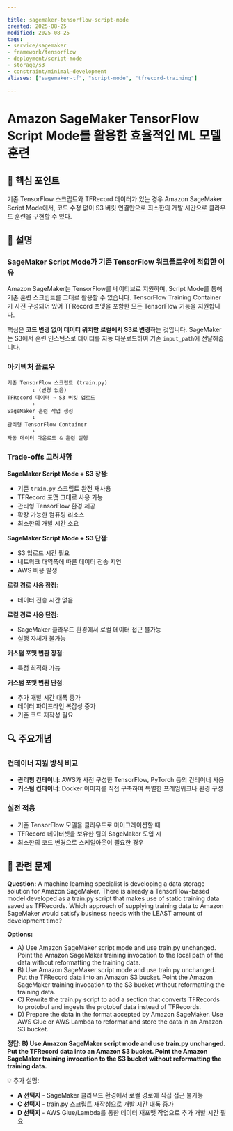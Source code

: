 ```yaml
---

title: sagemaker-tensorflow-script-mode
created: 2025-08-25
modified: 2025-08-25
tags:
- service/sagemaker
- framework/tensorflow
- deployment/script-mode
- storage/s3
- constraint/minimal-development
aliases: ["sagemaker-tf", "script-mode", "tfrecord-training"]

---
```


# Amazon SageMaker TensorFlow Script Mode를 활용한 효율적인 ML 모델 훈련

## 🎯 핵심 포인트

기존 TensorFlow 스크립트와 TFRecord 데이터가 있는 경우 Amazon SageMaker Script Mode에서, 코드 수정 없이 S3 버킷 연결만으로 최소한의 개발 시간으로 클라우드 훈련을 구현할 수 있다.

## 📝 설명

### SageMaker Script Mode가 기존 TensorFlow 워크플로우에 적합한 이유

Amazon SageMaker는 TensorFlow를 네이티브로 지원하며, Script Mode를 통해 기존 훈련 스크립트를 그대로 활용할 수 있습니다. TensorFlow Training Container가 사전 구성되어 있어 TFRecord 포맷을 포함한 모든 TensorFlow 기능을 지원합니다.

핵심은 **코드 변경 없이 데이터 위치만 로컬에서 S3로 변경**하는 것입니다. SageMaker는 S3에서 훈련 인스턴스로 데이터를 자동 다운로드하여 기존 `input_path`에 전달해줍니다.

### 아키텍처 플로우

```
기존 TensorFlow 스크립트 (train.py)
        ↓ (변경 없음)
TFRecord 데이터 → S3 버킷 업로드
        ↓
SageMaker 훈련 작업 생성
        ↓
관리형 TensorFlow Container
        ↓
자동 데이터 다운로드 & 훈련 실행
```

### Trade-offs 고려사항

**SageMaker Script Mode + S3 장점**:
- 기존 `train.py` 스크립트 완전 재사용
- TFRecord 포맷 그대로 사용 가능
- 관리형 TensorFlow 환경 제공
- 확장 가능한 컴퓨팅 리소스
- 최소한의 개발 시간 소요

**SageMaker Script Mode + S3 단점**:
- S3 업로드 시간 필요
- 네트워크 대역폭에 따른 데이터 전송 지연
- AWS 비용 발생

**로컬 경로 사용 장점**:
- 데이터 전송 시간 없음

**로컬 경로 사용 단점**:
- SageMaker 클라우드 환경에서 로컬 데이터 접근 불가능
- 실행 자체가 불가능

**커스텀 포맷 변환 장점**:
- 특정 최적화 가능

**커스텀 포맷 변환 단점**:
- 추가 개발 시간 대폭 증가
- 데이터 파이프라인 복잡성 증가
- 기존 코드 재작성 필요

## 🔍 주요개념

### 컨테이너 지원 방식 비교

- **관리형 컨테이너**: AWS가 사전 구성한 TensorFlow, PyTorch 등의 컨테이너 사용
- **커스텀 컨테이너**: Docker 이미지를 직접 구축하여 특별한 프레임워크나 환경 구성

### 실전 적용

- 기존 TensorFlow 모델을 클라우드로 마이그레이션할 때
- TFRecord 데이터셋을 보유한 팀의 SageMaker 도입 시
- 최소한의 코드 변경으로 스케일아웃이 필요한 경우

## 📝 관련 문제

**Question:** A machine learning specialist is developing a data storage solution for Amazon SageMaker. There is already a TensorFlow-based model developed as a train.py script that makes use of static training data saved as TFRecords. Which approach of supplying training data to Amazon SageMaker would satisfy business needs with the LEAST amount of development time?

**Options:**

- A) Use Amazon SageMaker script mode and use train.py unchanged. Point the Amazon SageMaker training invocation to the local path of the data without reformatting the training data.
- B) Use Amazon SageMaker script mode and use train.py unchanged. Put the TFRecord data into an Amazon S3 bucket. Point the Amazon SageMaker training invocation to the S3 bucket without reformatting the training data.
- C) Rewrite the train.py script to add a section that converts TFRecords to protobuf and ingests the protobuf data instead of TFRecords.
- D) Prepare the data in the format accepted by Amazon SageMaker. Use AWS Glue or AWS Lambda to reformat and store the data in an Amazon S3 bucket.

**정답: B) Use Amazon SageMaker script mode and use train.py unchanged. Put the TFRecord data into an Amazon S3 bucket. Point the Amazon SageMaker training invocation to the S3 bucket without reformatting the training data.**

💡 추가 설명:

- **A 선택지** - SageMaker 클라우드 환경에서 로컬 경로에 직접 접근 불가능
- **C 선택지** - train.py 스크립트 재작성으로 개발 시간 대폭 증가
- **D 선택지** - AWS Glue/Lambda를 통한 데이터 재포맷 작업으로 추가 개발 시간 필요